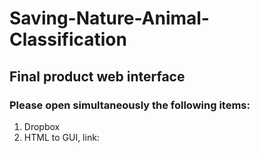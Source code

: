 # Saving-Nature-Animal-Classification

## Final product web interface

### Please open simultaneously the following items:

1. Dropbox
2. HTML to GUI, link:
